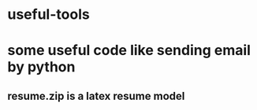 # useful-tools
# some useful code like sending email by python
## resume.zip is a latex resume model
